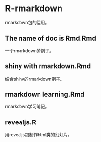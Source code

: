 # R-rmarkdown
rmarkdown包的运用。

## The name of doc is Rmd.Rmd
一个rmarkdown的例子。

## shiny with rmarkdown.Rmd
结合shiny的rmarkdown例子。

## rmarkdown learning.Rmd
rmarkdown学习笔记。

## revealjs.R
用revealjs包制作html类的幻灯片。
